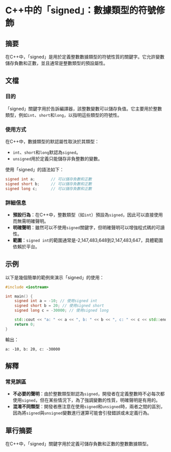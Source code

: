 <!--
Meta Description: # C++中的「signed」：數據類型的符號修飾 ## 摘要 在C++中，「signed」是用於定義整數數據類型的符號性質的關鍵字。它允許變數儲存負數和正數，並且通常是整數類型的預設屬性。 ## 文檔 ### 目的 「signed」關鍵字用於告訴編譯器，該整數變數可以儲存負值。它主要用於整數類型，...
Meta Keywords: signed, int, short, long, unsigned
-->

# C++中的「signed」：數據類型的符號修飾

## 摘要
在C++中，「signed」是用於定義整數數據類型的符號性質的關鍵字。它允許變數儲存負數和正數，並且通常是整數類型的預設屬性。

## 文檔
### 目的
「signed」關鍵字用於告訴編譯器，該整數變數可以儲存負值。它主要用於整數類型，例如`int`、`short`和`long`，以指明這些類型的符號性。

### 使用方式
在C++中，數據類型的默認屬性取決於其類型：
- `int`、`short`和`long`默認為`signed`。
- `unsigned`用於定義只能儲存非負整數的變數。

使用「signed」的語法如下：
```cpp
signed int a;       // 可以儲存負數和正數
signed short b;     // 可以儲存負數和正數
signed long c;      // 可以儲存負數和正數
```

### 詳細信息
- **預設行為**：在C++中，整數類型（如`int`）預設為`signed`，因此可以直接使用而無需明確聲明。
- **明確聲明**：雖然可以不使用`signed`關鍵字，但明確聲明可以增強程式碼的可讀性。
- **範圍**：`signed int`的範圍通常是-2,147,483,648到2,147,483,647，具體範圍依賴於平台。

## 示例
以下是幾個簡單的範例來演示「signed」的使用：

```cpp
#include <iostream>

int main() {
    signed int a = -10; // 使用signed int
    signed short b = 20; // 使用signed short
    signed long c = -30000; // 使用signed long

    std::cout << "a: " << a << ", b: " << b << ", c: " << c << std::endl;
    return 0;
}
```

輸出：
```
a: -10, b: 20, c: -30000
```

## 解釋
### 常見誤區
- **不必要的聲明**：由於整數類型默認為`signed`，開發者在定義整數時不必每次都使用`signed`，但在某些情況下，為了強調變數的性質，明確聲明是有用的。
- **混淆不同類型**：開發者應注意在使用`signed`和`unsigned`時，兩者之間的區別，因為將`signed`與`unsigned`變數進行運算可能會引發錯誤或未定義行為。

## 單行摘要
在C++中，「signed」關鍵字用於定義可儲存負數和正數的整數數據類型。